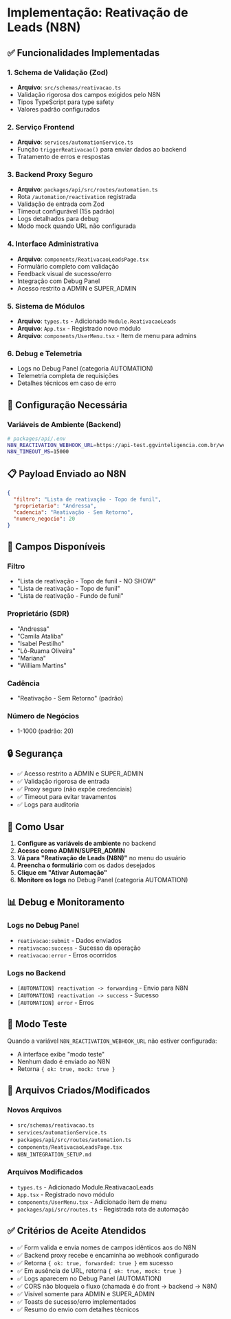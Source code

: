 # Implementação: Reativação de Leads (N8N)

## ✅ Funcionalidades Implementadas

### 1. Schema de Validação (Zod)
- **Arquivo**: `src/schemas/reativacao.ts`
- Validação rigorosa dos campos exigidos pelo N8N
- Tipos TypeScript para type safety
- Valores padrão configurados

### 2. Serviço Frontend
- **Arquivo**: `services/automationService.ts`
- Função `triggerReativacao()` para enviar dados ao backend
- Tratamento de erros e respostas

### 3. Backend Proxy Seguro
- **Arquivo**: `packages/api/src/routes/automation.ts`
- Rota `/automation/reactivation` registrada
- Validação de entrada com Zod
- Timeout configurável (15s padrão)
- Logs detalhados para debug
- Modo mock quando URL não configurada

### 4. Interface Administrativa
- **Arquivo**: `components/ReativacaoLeadsPage.tsx`
- Formulário completo com validação
- Feedback visual de sucesso/erro
- Integração com Debug Panel
- Acesso restrito a ADMIN e SUPER_ADMIN

### 5. Sistema de Módulos
- **Arquivo**: `types.ts` - Adicionado `Module.ReativacaoLeads`
- **Arquivo**: `App.tsx` - Registrado novo módulo
- **Arquivo**: `components/UserMenu.tsx` - Item de menu para admins

### 6. Debug e Telemetria
- Logs no Debug Panel (categoria AUTOMATION)
- Telemetria completa de requisições
- Detalhes técnicos em caso de erro

## 🔧 Configuração Necessária

### Variáveis de Ambiente (Backend)
```bash
# packages/api/.env
N8N_REACTIVATION_WEBHOOK_URL=https://api-test.ggvinteligencia.com.br/webhook/reativacao-leads
N8N_TIMEOUT_MS=15000
```

## 📋 Payload Enviado ao N8N

```json
{
  "filtro": "Lista de reativação - Topo de funil",
  "proprietario": "Andressa",
  "cadencia": "Reativação - Sem Retorno",
  "numero_negocio": 20
}
```

## 🎯 Campos Disponíveis

### Filtro
- "Lista de reativação - Topo de funil - NO SHOW"
- "Lista de reativação - Topo de funil"
- "Lista de reativação - Fundo de funil"

### Proprietário (SDR)
- "Andressa"
- "Camila Ataliba"
- "Isabel Pestilho"
- "Lô-Ruama Oliveira"
- "Mariana"
- "William Martins"

### Cadência
- "Reativação - Sem Retorno" (padrão)

### Número de Negócios
- 1-1000 (padrão: 20)

## 🔒 Segurança

- ✅ Acesso restrito a ADMIN e SUPER_ADMIN
- ✅ Validação rigorosa de entrada
- ✅ Proxy seguro (não expõe credenciais)
- ✅ Timeout para evitar travamentos
- ✅ Logs para auditoria

## 🚀 Como Usar

1. **Configure as variáveis de ambiente** no backend
2. **Acesse como ADMIN/SUPER_ADMIN**
3. **Vá para "Reativação de Leads (N8N)"** no menu do usuário
4. **Preencha o formulário** com os dados desejados
5. **Clique em "Ativar Automação"**
6. **Monitore os logs** no Debug Panel (categoria AUTOMATION)

## 📊 Debug e Monitoramento

### Logs no Debug Panel
- `reativacao:submit` - Dados enviados
- `reativacao:success` - Sucesso da operação
- `reativacao:error` - Erros ocorridos

### Logs no Backend
- `[AUTOMATION] reactivation -> forwarding` - Envio para N8N
- `[AUTOMATION] reactivation -> success` - Sucesso
- `[AUTOMATION] error` - Erros

## 🧪 Modo Teste

Quando a variável `N8N_REACTIVATION_WEBHOOK_URL` não estiver configurada:
- A interface exibe "modo teste"
- Nenhum dado é enviado ao N8N
- Retorna `{ ok: true, mock: true }`

## 📁 Arquivos Criados/Modificados

### Novos Arquivos
- `src/schemas/reativacao.ts`
- `services/automationService.ts`
- `packages/api/src/routes/automation.ts`
- `components/ReativacaoLeadsPage.tsx`
- `N8N_INTEGRATION_SETUP.md`

### Arquivos Modificados
- `types.ts` - Adicionado Module.ReativacaoLeads
- `App.tsx` - Registrado novo módulo
- `components/UserMenu.tsx` - Adicionado item de menu
- `packages/api/src/routes.ts` - Registrada rota de automação

## ✅ Critérios de Aceite Atendidos

- ✅ Form valida e envia nomes de campos idênticos aos do N8N
- ✅ Backend proxy recebe e encaminha ao webhook configurado
- ✅ Retorna `{ ok: true, forwarded: true }` em sucesso
- ✅ Em ausência de URL, retorna `{ ok: true, mock: true }`
- ✅ Logs aparecem no Debug Panel (AUTOMATION)
- ✅ CORS não bloqueia o fluxo (chamada é do front → backend → N8N)
- ✅ Visível somente para ADMIN e SUPER_ADMIN
- ✅ Toasts de sucesso/erro implementados
- ✅ Resumo do envio com detalhes técnicos
